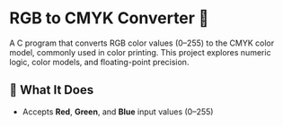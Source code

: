 # RGB to CMYK Converter 🎨

A C program that converts RGB color values (0–255) to the CMYK color model, commonly used in color printing. This project explores numeric logic, color models, and floating-point precision.

## 🎯 What It Does

- Accepts **Red**, **Green**, and **Blue** input values (0–255)
